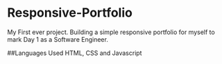 # Responsive-Portfolio
My First ever project. Building a simple responsive portfolio for myself to mark Day 1 as a Software Engineer.

##Languages Used
HTML, CSS and Javascript


